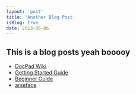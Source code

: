 ```yaml
---
layout: 'post'
title: 'Another Blog Post'
isBlog: true
date: 2013-06-06
---
```


## This is a blog posts yeah booooy

- [DocPad Wiki](https://github.com/bevry/docpad/wiki)
- [Getting Started Guide](https://github.com/bevry/docpad/wiki/Getting-Started)
- [Beginner Guide](https://github.com/bevry/docpad/wiki/Beginner-Guide)
- [arseface](http://google.com)